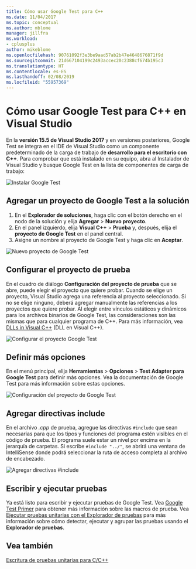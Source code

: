 ```yaml
---
title: Cómo usar Google Test para C++
ms.date: 11/04/2017
ms.topic: conceptual
ms.author: mblome
manager: jillfra
ms.workload:
- cplusplus
author: mikeblome
ms.openlocfilehash: 90761092f3e3be9aad57ab2b47e4648676871f9d
ms.sourcegitcommit: 21d667104199c2493accec20c2388cf674b195c3
ms.translationtype: HT
ms.contentlocale: es-ES
ms.lasthandoff: 02/08/2019
ms.locfileid: "55957369"
---
```

# <a name="how-to-use-google-test-for-c-in-visual-studio"></a>Cómo usar Google Test para C++ en Visual Studio
En la **versión 15.5 de Visual Studio 2017** y en versiones posteriores, Google Test se integra en el IDE de Visual Studio como un componente predeterminado de la carga de trabajo de **desarrollo para el escritorio con C++**. Para comprobar que está instalado en su equipo, abra al Instalador de Visual Studio y busque Google Test en la lista de componentes de carga de trabajo:

![Instalar Google Test](media/cpp-google-component.png)

## <a name="add-a-google-test-project-to-the-solution"></a>Agregar un proyecto de Google Test a la solución
1. En el **Explorador de soluciones**, haga clic con el botón derecho en el nodo de la solución y elija **Agregar** > **Nuevo proyecto**.
2. En el panel izquierdo, elija **Visual C++** > **Prueba** y, después, elija el **proyecto de Google Test** en el panel central.
3. Asigne un nombre al proyecto de Google Test y haga clic en **Aceptar**.

![Nuevo proyecto de Google Test](media/cpp-gtest-new-project.png)

## <a name="configure-the-test-project"></a>Configurar el proyecto de prueba
En el cuadro de diálogo **Configuración del proyecto de prueba** que se abre, puede elegir el proyecto que quiere probar. Cuando se elige un proyecto, Visual Studio agrega una referencia al proyecto seleccionado. Si no se elige ninguno, deberá agregar manualmente las referencias a los proyectos que quiere probar. Al elegir entre vínculos estáticos y dinámicos para los archivos binarios de Google Test, las consideraciones son las mismas que para cualquier programa de C++. Para más información, vea [DLLs in Visual C++](/cpp/build/dlls-in-visual-cpp) (DLL en Visual C++).

 ![Configurar el proyecto Google Test](media/cpp-gtest-config.png)

## <a name="set-additional-options"></a>Definir más opciones
En el menú principal, elija **Herramientas** > **Opciones** > **Test Adapter para Google Test** para definir más opciones. Vea la documentación de Google Test para más información sobre estas opciones.

 ![Configuración del proyecto de Google Test](media/cpp-gtest-settings.png)

## <a name="add-include-directives"></a>Agregar directivas include
En el archivo *.cpp* de prueba, agregue las directivas `#include` que sean necesarias para que los tipos y funciones del programa estén visibles en el código de prueba. El programa suele estar un nivel por encima en la jerarquía de carpetas. Si escribe `#include "../"`, se abrirá una ventana de IntelliSense donde podrá seleccionar la ruta de acceso completa al archivo de encabezado.

![Agregar directivas #include](media/cpp-gtest-includes.png)

## <a name="write-and-run-tests"></a>Escribir y ejecutar pruebas
Ya está listo para escribir y ejecutar pruebas de Google Test. Vea [Google Test Primer](https://github.com/google/googletest/blob/master/googletest/docs/primer.md) para obtener más información sobre las macros de prueba. Vea [Ejecutar pruebas unitarias con el Explorador de pruebas](run-unit-tests-with-test-explorer.md) para más información sobre cómo detectar, ejecutar y agrupar las pruebas usando el **Explorador de pruebas**.

## <a name="see-also"></a>Vea también
[Escritura de pruebas unitarias para C/C++](writing-unit-tests-for-c-cpp.md)
